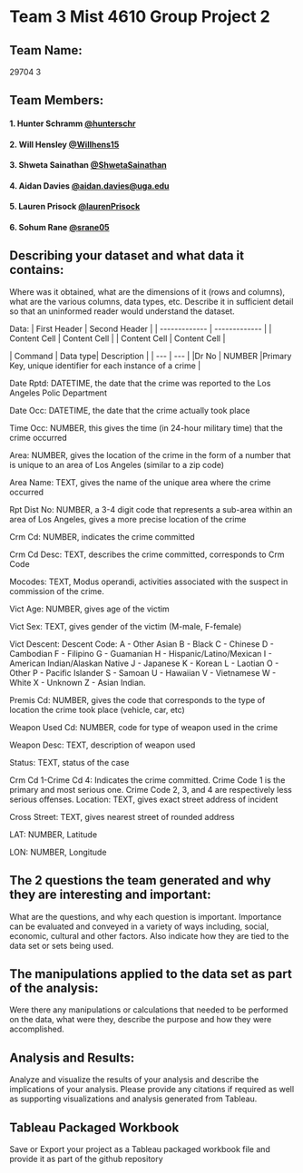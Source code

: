# Team 3 Mist 4610 Group Project 2 

## Team Name:
29704 3

## Team Members:
#### 1. Hunter Schramm [@hunterschr](https://github.com/hunterschr)
#### 2. Will Hensley  [@Willhens15](https://github.com/willhens15)
#### 3. Shweta Sainathan [@ShwetaSainathan](https://github.com/ShwetaSainathan)
#### 4. Aidan Davies [@aidan.davies@uga.edu](https://github.com/AidanDavies117)
#### 5. Lauren Prisock [@laurenPrisock](https://github.com/laurenPrisock)
#### 6. Sohum Rane [@srane05](https://github.com/srane05)

## Describing your dataset and what data it contains:
Where was it obtained, what are the dimensions of it (rows and columns), what are the various
columns, data types, etc. Describe it in sufficient detail so that an uninformed reader would
understand the dataset.

Data:
| First Header  | Second Header |
| ------------- | ------------- |
| Content Cell  | Content Cell  |
| Content Cell  | Content Cell  |


| Command | Data type| Description |
| --- | --- |
|Dr No | NUMBER |Primary Key, unique identifier for each instance of a crime |

Date Rptd: DATETIME, the date that the crime was reported to the Los Angeles Polic Department

Date Occ: DATETIME, the date that the crime actually took place

Time Occ: NUMBER, this gives the time (in 24-hour military time) that the crime occurred

Area: NUMBER, gives the location of the crime in the form of a number that is unique to an area of Los Angeles (similar to a zip code)

Area Name: TEXT, gives the name of the unique area where the crime occurred

Rpt Dist No: NUMBER, a 3-4 digit code that represents a sub-area within an area of Los Angeles, gives a more precise location of the crime

Crm Cd: NUMBER, indicates the crime committed

Crm Cd Desc: TEXT, describes the crime committed, corresponds to Crm Code

Mocodes: TEXT, Modus operandi, activities associated with the suspect in commission of the crime.

Vict Age: NUMBER, gives age of the victim

Vict Sex: TEXT, gives gender of the victim (M-male, F-female)

Vict Descent:  Descent Code: A - Other Asian B - Black C - Chinese D - Cambodian F - Filipino G - Guamanian H - Hispanic/Latino/Mexican I - American Indian/Alaskan Native J - Japanese K - Korean L - Laotian O - Other P - Pacific Islander S - Samoan U - Hawaiian V - Vietnamese W - White X - Unknown Z - Asian Indian.

Premis Cd: NUMBER, gives the code that corresponds to the type of location the crime took place (vehicle, car, etc)

Weapon Used Cd: NUMBER, code for type of weapon used in the crime

Weapon Desc: TEXT, description of weapon used

Status: TEXT, status of the case

Crm Cd 1-Crime Cd 4: Indicates the crime committed. Crime Code 1 is the primary and most serious one. Crime Code 2, 3, and 4 are respectively less serious offenses.
Location: TEXT, gives exact street address of incident

Cross Street: TEXT, gives nearest street of rounded address

LAT: NUMBER, Latitude

LON: NUMBER, Longitude



## The 2 questions the team generated and why they are interesting and important:
What are the questions, and why each question is important. Importance can be evaluated and
conveyed in a variety of ways including, social, economic, cultural and other factors. Also
indicate how they are tied to the data set or sets being used.

## The manipulations applied to the data set as part of the analysis:
Were there any manipulations or calculations that needed to be performed on the data, what were
they, describe the purpose and how they were accomplished.

## Analysis and Results:
Analyze and visualize the results of your analysis and describe the implications of your analysis.
Please provide any citations if required as well as supporting visualizations and analysis
generated from Tableau.

## Tableau Packaged Workbook
Save or Export your project as a Tableau packaged workbook file and provide it as part of the
github repository
